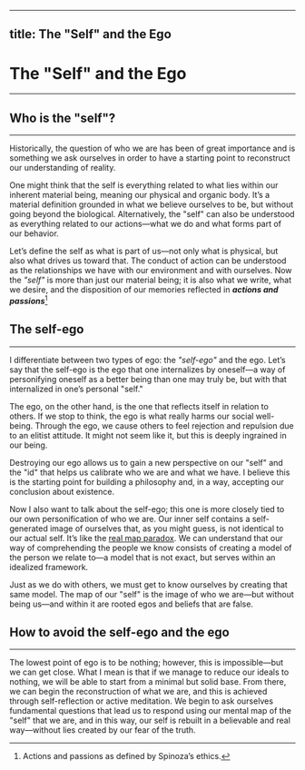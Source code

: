 
---
title: The "Self" and the Ego
---

# The "Self" and the Ego
---

## Who is the "self"?
---

Historically, the question of who we are has been of great importance and is something we ask ourselves in order to have a starting point to reconstruct our understanding of reality.

One might think that the self is everything related to what lies within our inherent material being, meaning our physical and organic body. It’s a material definition grounded in what we believe ourselves to be, but without going beyond the biological. Alternatively, the "self" can also be understood as everything related to our actions—what we do and what forms part of our behavior.

Let’s define the self as what is part of us—not only what is physical, but also what drives us toward that. The conduct of action can be understood as the relationships we have with our environment and with ourselves. Now the *"self"* is more than just our material being; it is also what we write, what we desire, and the disposition of our memories reflected in ***actions and passions***[^1]

[^1]: Actions and passions as defined by Spinoza’s ethics.

## The self-ego
---
I differentiate between two types of ego: the *"self-ego"* and the ego. Let’s say that the self-ego is the ego that one internalizes by oneself—a way of personifying oneself as a better being than one may truly be, but with that internalized in one’s personal "self."

The ego, on the other hand, is the one that reflects itself in relation to others. If we stop to think, the ego is what really harms our social well-being. Through the ego, we cause others to feel rejection and repulsion due to an elitist attitude. It might not seem like it, but this is deeply ingrained in our being.

Destroying our ego allows us to gain a new perspective on our "self" and the "id" that helps us calibrate who we are and what we have. I believe this is the starting point for building a philosophy and, in a way, accepting our conclusion about existence.

Now I also want to talk about the self-ego; this one is more closely tied to our own personification of who we are. Our inner self contains a self-generated image of ourselves that, as you might guess, is not identical to our actual self. It’s like the [real map paradox](https://en.wikipedia.org/wiki/Bonini%27s_paradox). We can understand that our way of comprehending the people we know consists of creating a model of the person we relate to—a model that is not exact, but serves within an idealized framework.

Just as we do with others, we must get to know ourselves by creating that same model. The map of our "self" is the image of who we are—but without being us—and within it are rooted egos and beliefs that are false.

## How to avoid the self-ego and the ego
---
The lowest point of ego is to be nothing; however, this is impossible—but we can get close. What I mean is that if we manage to reduce our ideals to nothing, we will be able to start from a minimal but solid base. From there, we can begin the reconstruction of what we are, and this is achieved through self-reflection or active meditation. We begin to ask ourselves fundamental questions that lead us to respond using our mental map of the "self" that we are, and in this way, our self is rebuilt in a believable and real way—without lies created by our fear of the truth.

